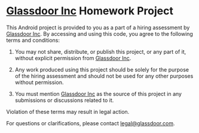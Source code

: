 # [Glassdoor Inc](https://www.glassdoor.com) Homework Project

This Android project is provided to you as a part of a hiring assessment by [Glassdoor Inc](https://www.glassdoor.com).
By accessing and using this code, you agree to the following terms and conditions:

1. You may not share, distribute, or publish this project, or any part of it, without explicit permission from [Glassdoor Inc](https://www.glassdoor.com).

2. Any work produced using this project should be solely for the purpose of the hiring assessment and should not be used for any other purposes without permission.

3. You must mention [Glassdoor Inc](https://www.glassdoor.com) as the source of this project in any submissions or discussions related to it.

Violation of these terms may result in legal action.

For questions or clarifications, please contact [legal@glassdoor.com](mailto:legal@glassdoor.com).
